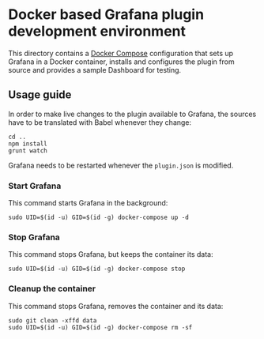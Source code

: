 # Docker based Grafana plugin development environment

This directory contains a [Docker Compose](https://docs.docker.com/compose/)
configuration that sets up Grafana in a Docker container, installs and
configures the plugin from source and provides a sample Dashboard for testing.

## Usage guide

In order to make live changes to the plugin available to Grafana, the sources
have to be translated with Babel whenever they change:

```console
cd ..
npm install
grunt watch
```

Grafana needs to be restarted whenever the `plugin.json` is modified.

### Start Grafana

This command starts Grafana in the background:

```console
sudo UID=$(id -u) GID=$(id -g) docker-compose up -d
```

### Stop Grafana

This command stops Grafana, but keeps the container its data:

```console
sudo UID=$(id -u) GID=$(id -g) docker-compose stop
```

### Cleanup the container

This command stops Grafana, removes the container and its data:

```console
sudo git clean -xffd data
sudo UID=$(id -u) GID=$(id -g) docker-compose rm -sf
```
